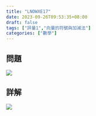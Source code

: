 ```yaml
---
title: "LNOWXE17"
date: 2023-09-26T09:53:35+08:00
draft: false
tags: ["評量1","向量的符號與加減法"]
categories: ["數學"]
---
```

<!--more-->

## 問題
<img src="/posts/solution/LNOWXE17-q.png">

## 詳解
<img src="/posts/solution/LNOWXE17-sol.png">
